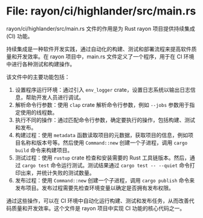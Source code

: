 # File: rayon/ci/highlander/src/main.rs

rayon/ci/highlander/src/main.rs 文件的作用是为 Rust rayon 项目提供持续集成 (CI) 功能。

持续集成是一种软件开发实践，通过自动化的构建、测试和部署流程来提高软件质量和开发效率。在 rayon 项目中，main.rs 文件定义了一个程序，用于在 CI 环境中进行各种测试和构建操作。

该文件中的主要功能包括：

1. 设置程序运行环境：通过引入 `env_logger` crate，设置日志系统以输出日志信息，帮助开发人员进行调试。
2. 解析命令行参数：使用 `clap` crate 解析命令行参数，例如 `--jobs` 参数用于指定使用的线程数。
3. 执行不同的操作：通过匹配命令行参数，确定要执行的操作，包括构建、测试和发布。
4. 构建过程：使用 `metadata` 函数读取项目的元数据，获取项目的信息，例如项目名称和版本号等。然后使用 `Command::new` 创建一个子进程，调用 `cargo build` 命令来构建项目。
5. 测试过程：使用 `rustup` crate 检查和安装需要的 Rust 工具链版本。然后，通过 `cargo test` 命令运行测试。测试结果通过 `cargo test -- --quiet` 命令打印出来，并统计失败的测试数量。
6. 发布过程：使用 `Command::new` 创建一个子进程，调用 `cargo publish` 命令来发布项目。发布过程需要先检查环境变量以确定是否拥有发布权限。

通过这些操作，可以在 CI 环境中自动化运行构建、测试和发布任务，从而改善代码质量和开发效率。这个文件是 rayon 项目中实现 CI 功能的核心代码之一。

